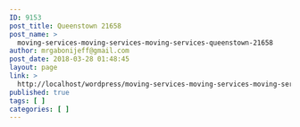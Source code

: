 ```yaml
---
ID: 9153
post_title: Queenstown 21658
post_name: >
  moving-services-moving-services-moving-services-queenstown-21658
author: mrgabonijeff@gmail.com
post_date: 2018-03-28 01:48:45
layout: page
link: >
  http://localhost/wordpress/moving-services-moving-services-moving-services-queenstown-21658/
published: true
tags: [ ]
categories: [ ]
---
```

